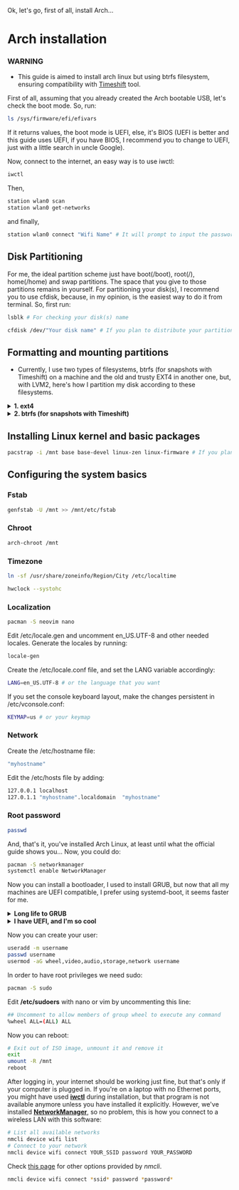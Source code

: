 Ok, let's go, first of all, install Arch...

# Arch installation

### WARNING

-   This guide is aimed to install arch linux but using btrfs filesystem, ensuring compatibility with [Timeshift](https://github.com/linuxmint/timeshift) tool.

First of all, assuming that you already created the Arch bootable USB, let's check the boot mode. So, run:

```sh
ls /sys/firmware/efi/efivars
```

If it returns values, the boot mode is UEFI, else, it's BIOS (UEFI is better and this guide uses UEFI, if you have BIOS, I recommend you to change to UEFI, just with a little search in uncle Google).

Now, connect to the internet, an easy way is to use iwctl:

```sh
iwctl
```

Then,

```sh
station wlan0 scan
station wlan0 get-networks
```

and finally,

```sh
station wlan0 connect "Wifi Name" # It will prompt to input the password automatically
```

## Disk Partitioning

For me, the ideal partition scheme just have boot(/boot), root(/), home(/home) and swap partitions. The space that you give to those partitions remains in yourself.
For partitioning your disk(s), I recommend you to use cfdisk, because, in my opinion, is the easiest way to do it from terminal. So, first run:

```sh
lsblk # For checking your disk(s) name
```

```sh
cfdisk /dev/"Your disk name" # If you plan to distribute your partitions across multiple disks, just run this command changing the disk name
```

## Formatting and mounting partitions

-   Currently, I use two types of filesystems, btrfs (for snapshots with Timeshift) on a machine and the old and trusty EXT4 in another one, but, with LVM2, here's how I partition my disk according to these filesystems.

<details>
<summary><b>1. ext4</b></summary>
<br/>
<h3>Format partitions</h3>

> [!NOTE]
> In this case, you should do some research in order to learn to partition using LVM2

This is so simple, but effective:

> For boot:

```sh
mkfs.fat -F 32 -n boot /dev/"Boot Partition"
```

> For swap:

```sh
mkswap -L swap /dev/"lvm name"/"Swap Partition"
```

> For root:

```sh
mkfs.ext4 -L root /dev/"lvm name"/"Root Partition"
```

> For home:

```sh
mkfs.ext4 -L home /dev/"lvm name"/"Home Partition"
```

<h3>Mount partitions</h3>

```sh
mount /dev/"lvm name"/root /mnt
mkdir -p /mnt/home
mkdir -p /mny/boot
mount /dev/"lvm name"/home /mnt/home
mount /dev/disk/by-label/boot /mnt/boot
swapon /dev/"lvm name"/swap
```

</details>

<details>
<summary><b>2. btrfs (for snapshots with Timeshift)</b></summary>
<br />
<h3>Format and mount partitions</h3>

> For boot partition:

```sh
mkfs.fat -F 32 -n boot /dev/"Boot Partition"
```

> For root partition:

```sh
mkfs.btrfs -f -L arch /dev/"Root Partition"
```

> For home partition: --> Skip this step if you don't want a home dedicated partition, because in btrfs, you can always create a home subvolume in root partition <--

```sh
mkfs.btrfs -f -L home /dev/"Home Partition"
```

> For swap partition:

```sh
mkswap -L swap /dev/"Swap Partition"
```

<details>
<summary><b>You created home partition</b></summary>
<br />

> Create btrfs subvolumes
```sh
mount -t btrfs /dev/"Root partition" /mnt; cd /mnt 
btrfs subvolume create @
cd /
umount /mnt
mount -t btrfs /dev/"Home partition" /mnt; cd /mnt
btrfs subvolume create @home
cd /
umount /mnt 
```

> Mount partitions
```sh
mount -t btrfs -o subvol=@ /dev/"Root Partition" /mnt
mkdir -p /mnt/home
mount -t btrfs -o subvol=@home /dev/"Home Partition" /mnt/home
```

</details>

<details>
<summary><b>You didn't create home partition</b></summary>
<br />

> Create btrfs subvolumes
```sh
mount -t btrfs /dev/"Root partition" /mnt; cd /mnt
btrfs subvolume create @
btrfs subvolume create @home
cd /
umount /mnt
```

> Mount partitions
```sh
mount -t btrfs -o subvol=@ /dev/"Root Partition" /mnt
mkdir -p /mnt/home
mount -t btrfs -o subvol=@home /dev/"Root Partition" /mnt/home
```

</details>

> And for boot and swap
```sh
mkdir -p /mnt/boot/efi
mount /dev/"Boot Partition" /mnt/boot/efi
swapon /dev/"Swap Partition"
```

</details>

## Installing Linux kernel and basic packages
```sh
pacstrap -i /mnt base base-devel linux-zen linux-firmware # If you plan to use btrfs, then add btrfs-progs
```

## Configuring the system basics
### Fstab
```sh 
genfstab -U /mnt >> /mnt/etc/fstab
```

### Chroot
```sh 
arch-chroot /mnt
```

### Timezone
```sh 
ln -sf /usr/share/zoneinfo/Region/City /etc/localtime
```
```sh
hwclock --systohc
```

### Localization
```sh
pacman -S neovim nano
```
Edit /etc/locale.gen and uncomment en_US.UTF-8 and other needed locales. Generate the locales by running:
```sh
locale-gen
```

Create the /etc/locale.conf file, and set the LANG variable accordingly:
```sh
LANG=en_US.UTF-8 # or the language that you want
```

If you set the console keyboard layout, make the changes persistent in /etc/vconsole.conf:
```sh
KEYMAP=us # or your keymap
```

### Network
Create the /etc/hostname file:
```sh
"myhostname"
```

Edit the /etc/hosts file by adding:
```sh
127.0.0.1 localhost
127.0.1.1 "myhostname".localdomain  "myhostname"
```

### Root password
```sh
passwd
```

And, that's it, you've installed Arch Linux, at least until what the official guide shows you... Now, you could do:
```sh
pacman -S networkmanager
systemctl enable NetworkManager
```

Now you can install a bootloader, I used to install GRUB, but now that all my machines are UEFI compatible, I prefer using systemd-boot, it seems faster for me.

<details>
<summary><b> Long life to GRUB </b></summary>
<br />

> It's ok, so, do
```sh
pacman -S grub efibootmgr os-prober
grub-install --target=x86_64-efi --efi-directory=/boot
os-prober
grub-mkconfig -o /boot/grub/grub.cfg
```

</details>

<details>
<summary><b> I have UEFI, and I'm so cool </b></summary>
<br />

> Ok, just do
```sh
bootctl install
```

> In /boot/loader/loader.conf, add:
```sh
default  arch.conf
timeout  5
console-mode max
editor   no
```

> In /boot/loader/entries/ create arch.conf file and add:
```sh
## This is just an example config file.
## Please edit the paths and kernel parameters according to your system.

title   Arch Linux
linux   /vmlinuz-linux-zen
initrd  /initramfs-linux-zen.img
options root="LABEL=root" rw quiet splash loglevel=0
```

</details>

Now you can create your user:

```bash
useradd -m username
passwd username
usermod -aG wheel,video,audio,storage,network username
```

In order to have root privileges we need sudo:

```bash
pacman -S sudo
```

Edit **/etc/sudoers** with nano or vim by uncommenting this line:

```bash
## Uncomment to allow members of group wheel to execute any command
%wheel ALL=(ALL) ALL
```

Now you can reboot:

```bash
# Exit out of ISO image, unmount it and remove it
exit
umount -R /mnt
reboot
```

After logging in, your internet should be working just fine, but that's only if
your computer is plugged in. If you're on a laptop with no Ethernet ports, you
might have used **[iwctl](https://wiki.archlinux.org/index.php/Iwd#iwctl)**
during installation, but that program is not available anymore unless you have
installed it explicitly. However, we've installed
**[NetworkManager](https://wiki.archlinux.org/index.php/NetworkManager)**,
so no problem, this is how you connect to a wireless LAN with this software:

```bash
# List all available networks
nmcli device wifi list
# Connect to your network
nmcli device wifi connect YOUR_SSID password YOUR_PASSWORD
```

Check [this page](https://wiki.archlinux.org/index.php/NetworkManager#nmcli_examples)
for other options provided by *nmcli*.

```bash
nmcli device wifi connect *ssid* password *password*
```
